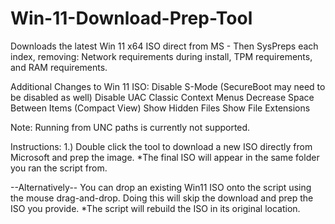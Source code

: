 # Win-11-Download-Prep-Tool
Downloads the latest Win 11 x64 ISO direct from MS - Then SysPreps each index, removing: Network requirements during install, TPM requirements, and RAM requirements.

Additional Changes to Win 11 ISO:
Disable S-Mode (SecureBoot may need to be disabled as well)
Disable UAC
Classic Context Menus
Decrease Space Between Items (Compact View)
Show Hidden Files
Show File Extensions

Note: Running from UNC paths is currently not supported.

Instructions:
1.) Double click the tool to download a new ISO directly from Microsoft and prep the image. 
  *The final ISO will appear in the same folder you ran the script from.

--Alternatively--
 You can drop an existing Win11 ISO onto the script using the mouse drag-and-drop. Doing this will skip the download and prep the ISO you provide.
 *The script will rebuild the ISO in its original location.
